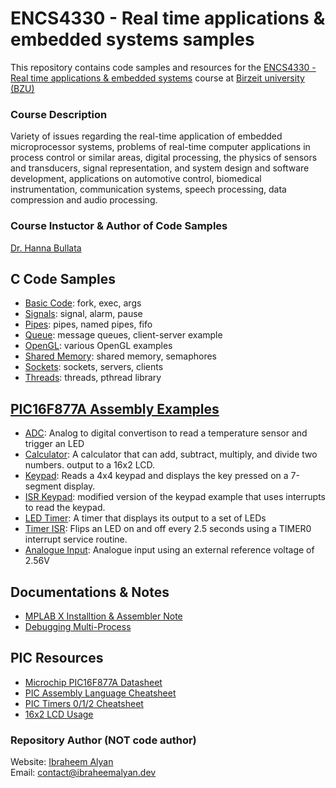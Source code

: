 # ENCS4330 - Real time applications & embedded systems samples

This repository contains code samples and resources for the [ENCS4330 - Real time applications & embedded systems](https://www.birzeit.edu/en/content/encs4330-real-time-applications-and-embedded-systems) course at [Birzeit university (BZU)](https://www.birzeit.edu/en)

### Course Description
Variety of issues regarding the real-time application of embedded microprocessor systems, problems of real-time computer applications in process control or similar areas, digital processing, the physics of sensors and transducers, signal representation, and system design and software development, applications on automotive control, biomedical instrumentation, communication systems, speech processing, data compression and audio processing.

### Course Instuctor & Author of Code Samples
[Dr. Hanna Bullata](mailto:hbullata@birzeit.edu)



## C Code Samples

* [Basic Code](./1_basic): fork, exec, args
* [Signals](./2_signal): signal, alarm, pause
* [Pipes](./3_pipe): pipes, named pipes, fifo
* [Queue](./4_queue): message queues, client-server example
* [OpenGL](./5_opengl): various OpenGL examples
* [Shared Memory](./6_shared_memory): shared memory, semaphores
* [Sockets](./7_socket): sockets, servers, clients
* [Threads](./8_threads): threads, pthread library

## [PIC16F877A Assembly Examples](./9_pic_assembly)

* [ADC](./9_pic_assembly/ADC): Analog to digital convertison to read a temperature sensor and trigger an LED
* [Calculator](./9_pic_assembly/CALC): A calculator that can add, subtract, multiply, and divide two numbers. output to a 16x2 LCD.
* [Keypad](./9_pic_assembly/KEYPAD): Reads a 4x4 keypad and displays the key pressed on a 7-segment display.
* [ISR Keypad](./9_pic_assembly/KEYPAD_ISR): modified version of the keypad example that uses interrupts to read the keypad.
* [LED Timer](./9_pic_assembly/LED1H): A timer that displays its output to a set of LEDs
* [Timer ISR](./9_pic_assembly/TIMER): Flips an LED on and off every 2.5 seconds using a TIMER0 interrupt service routine.
* [Analogue Input](./9_pic_assembly/VINTEST): Analogue input using an external reference voltage of 2.56V



## Documentations & Notes

* [MPLAB X Installtion & Assembler Note](./9_pic_assembly/README.md#L5)
* [Debugging Multi-Process](./docs/debugging_multi_process.md)

## PIC Resources
* [Microchip PIC16F877A Datasheet](https://ww1.microchip.com/downloads/en/devicedoc/39582b.pdf)
* [PIC Assembly Language Cheatsheet](http://www.niplesoft.com/blog/wp-content/uploads/2016/02/PIC-ASM-Cheatsheet.pdf)
* [PIC Timers 0/1/2 Cheatsheet](https://exploreembedded.com/wiki/PIC16f877a_Timer)
* [16x2 LCD Usage](https://circuitdigest.com/article/16x2-lcd-display-module-pinout-datasheet)


### Repository Author (NOT code author)
Website: [Ibraheem Alyan](https://www.ibraheemalyan.dev/)    
Email: contact@ibraheemalyan.dev